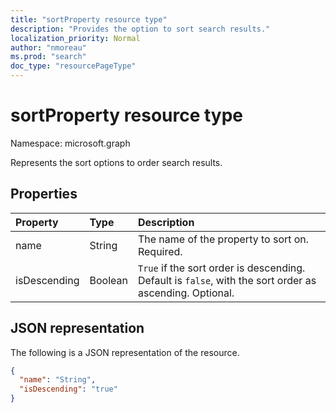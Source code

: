 ```yaml
---
title: "sortProperty resource type"
description: "Provides the option to sort search results."
localization_priority: Normal
author: "nmoreau"
ms.prod: "search"
doc_type: "resourcePageType"
---
```


# sortProperty resource type

Namespace: microsoft.graph

Represents the sort options to order search results.

## Properties

| Property     | Type        | Description |
|:-------------|:------------|:------------|
|name|String|The name of the property to sort on. Required.|
|isDescending|Boolean|`True` if the sort order is descending. Default is `false`, with the sort order as ascending. Optional.|

## JSON representation

The following is a JSON representation of the resource.

<!-- {
  "blockType": "resource",
  "optionalProperties": [

  ],
  "@odata.type": "microsoft.graph.sortProperty",
  "baseType": null
}-->

```json
{
  "name": "String",
  "isDescending": "true"
}
```

<!-- uuid: 16cd6b66-4b1a-43a1-adaf-3a886856ed98
2019-02-04 14:57:30 UTC -->
<!-- {
  "type": "#page.annotation",
  "description": "sortProperty resource",
  "keywords": "",
  "section": "documentation",
  "tocPath": ""
}-->